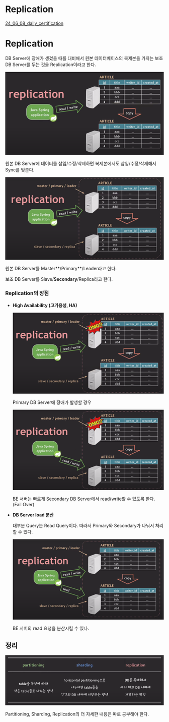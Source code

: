 # Replication

[24_06_08_daily_certification](https://www.notion.so/24_06_08_daily_certification-cf2c1e33294e42e0a6b4b1571a7c3685?pvs=21)

# Replication

DB Server에 장애가 생겼을 때를 대비해서 원본 데이터베이스의 복제본을 가지는 보조 DB Server를 두는 것을 Replication이라고 한다.

![Untitled](08_replication/24_06_08_daily_certification%20cf2c1e33294e42e0a6b4b1571a7c3685/Untitled.png)

원본 DB Server에 데이터를 삽입/수정/삭제하면 복제본에서도 삽입/수정/삭제해서 Sync를 맞춘다.

![Untitled](08_replication/24_06_08_daily_certification%20cf2c1e33294e42e0a6b4b1571a7c3685/Untitled%201.png)

원본 DB Server를 Master**/Primary**/Leader라고 한다.

보조 DB Server를 Slave/**Secondary**/Replica라고 한다.

### **Replication의 장점**

- **High Availability (고가용성, HA)**
    
    ![Untitled](08_replication/24_06_08_daily_certification%20cf2c1e33294e42e0a6b4b1571a7c3685/Untitled%202.png)
    
    Primary DB Server에 장애가 발생할 경우
    
    ![Untitled](08_replication/24_06_08_daily_certification%20cf2c1e33294e42e0a6b4b1571a7c3685/Untitled%203.png)
    
    BE 서버는 빠르게 Secondary DB Server에서 read/write할 수 있도록 한다. (Fail Over)
    
- **DB Server load 분산**
    
    대부분 Query는 Read Query이다. 따라서 Primary와 Secondary가 나눠서 처리할 수 있다.
    
    ![Untitled](08_replication/24_06_08_daily_certification%20cf2c1e33294e42e0a6b4b1571a7c3685/Untitled%204.png)
    
    BE 서버의 read 요청을 분산시킬 수 있다.
    

## 정리

![Untitled](08_replication/24_06_08_daily_certification%20cf2c1e33294e42e0a6b4b1571a7c3685/Untitled%205.png)

Partitioning, Sharding, Replication의 더 자세한 내용은 따로 공부해야 한다.